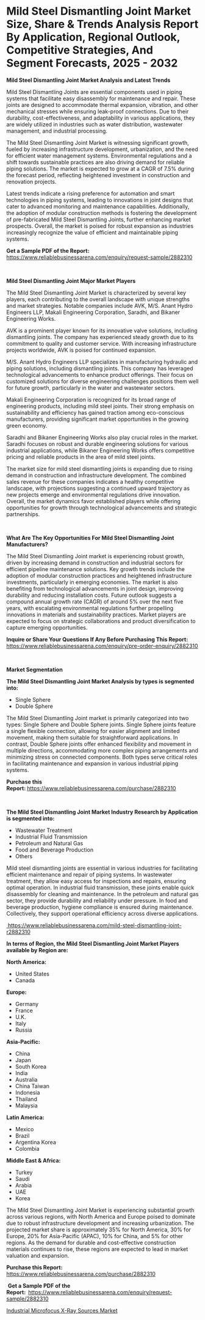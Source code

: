 <p><h1>Mild Steel Dismantling Joint Market Size, Share & Trends Analysis Report By Application, Regional Outlook, Competitive Strategies, And Segment Forecasts, 2025 - 2032</h1></p><p><strong>Mild Steel Dismantling Joint Market Analysis and Latest Trends</strong></p>
<p><p>Mild Steel Dismantling Joints are essential components used in piping systems that facilitate easy disassembly for maintenance and repair. These joints are designed to accommodate thermal expansion, vibration, and other mechanical stresses while ensuring leak-proof connections. Due to their durability, cost-effectiveness, and adaptability in various applications, they are widely utilized in industries such as water distribution, wastewater management, and industrial processing.</p><p>The Mild Steel Dismantling Joint Market is witnessing significant growth, fueled by increasing infrastructure development, urbanization, and the need for efficient water management systems. Environmental regulations and a shift towards sustainable practices are also driving demand for reliable piping solutions. The market is expected to grow at a CAGR of 7.5% during the forecast period, reflecting heightened investment in construction and renovation projects.</p><p>Latest trends indicate a rising preference for automation and smart technologies in piping systems, leading to innovations in joint designs that cater to advanced monitoring and maintenance capabilities. Additionally, the adoption of modular construction methods is fostering the development of pre-fabricated Mild Steel Dismantling Joints, further enhancing market prospects. Overall, the market is poised for robust expansion as industries increasingly recognize the value of efficient and maintainable piping systems.</p></p>
<p><strong>Get a Sample PDF of the Report:&nbsp;</strong> <a href="https://www.reliablebusinessarena.com/enquiry/request-sample/2882310?utm_campaign=3198&utm_medium=2&utm_source=Github&utm_content=ia&utm_term=13032025&utm_id=mild-steel-dismantling-joint">https://www.reliablebusinessarena.com/enquiry/request-sample/2882310</a></p>
<p>&nbsp;</p>
<p><strong>Mild Steel Dismantling Joint Major Market Players</strong></p>
<p><p>The Mild Steel Dismantling Joint Market is characterized by several key players, each contributing to the overall landscape with unique strengths and market strategies. Notable companies include AVK, M/S. Anant Hydro Engineers LLP, Makali Engineering Corporation, Saradhi, and Bikaner Engineering Works.</p><p>AVK is a prominent player known for its innovative valve solutions, including dismantling joints. The company has experienced steady growth due to its commitment to quality and customer service. With increasing infrastructure projects worldwide, AVK is poised for continued expansion.</p><p>M/S. Anant Hydro Engineers LLP specializes in manufacturing hydraulic and piping solutions, including dismantling joints. This company has leveraged technological advancements to enhance product offerings. Their focus on customized solutions for diverse engineering challenges positions them well for future growth, particularly in the water and wastewater sectors.</p><p>Makali Engineering Corporation is recognized for its broad range of engineering products, including mild steel joints. Their strong emphasis on sustainability and efficiency has gained traction among eco-conscious manufacturers, providing significant market opportunities in the growing green economy.</p><p>Saradhi and Bikaner Engineering Works also play crucial roles in the market. Saradhi focuses on robust and durable engineering solutions for various industrial applications, while Bikaner Engineering Works offers competitive pricing and reliable products in the area of mild steel joints.</p><p>The market size for mild steel dismantling joints is expanding due to rising demand in construction and infrastructure development. The combined sales revenue for these companies indicates a healthy competitive landscape, with projections suggesting a continued upward trajectory as new projects emerge and environmental regulations drive innovation. Overall, the market dynamics favor established players while offering opportunities for growth through technological advancements and strategic partnerships.</p></p>
<p>&nbsp;</p>
<p><strong>What Are The Key Opportunities For Mild Steel Dismantling Joint Manufacturers?</strong></p>
<p><p>The Mild Steel Dismantling Joint market is experiencing robust growth, driven by increasing demand in construction and industrial sectors for efficient pipeline maintenance solutions. Key growth trends include the adoption of modular construction practices and heightened infrastructure investments, particularly in emerging economies. The market is also benefiting from technological advancements in joint design, improving durability and reducing installation costs. Future outlook suggests a compound annual growth rate (CAGR) of around 5% over the next five years, with escalating environmental regulations further propelling innovations in materials and sustainability practices. Market players are expected to focus on strategic collaborations and product diversification to capture emerging opportunities.</p></p>
<p><strong>Inquire or Share Your Questions If Any Before Purchasing This Report:</strong> <a href="https://www.reliablebusinessarena.com/enquiry/pre-order-enquiry/2882310?utm_campaign=3198&utm_medium=2&utm_source=Github&utm_content=ia&utm_term=13032025&utm_id=mild-steel-dismantling-joint">https://www.reliablebusinessarena.com/enquiry/pre-order-enquiry/2882310</a></p>
<p>&nbsp;</p>
<p><strong>Market Segmentation</strong></p>
<p><strong>The Mild Steel Dismantling Joint Market Analysis by types is segmented into:</strong></p>
<p><ul><li>Single Sphere</li><li>Double Sphere</li></ul></p>
<p><p>The Mild Steel Dismantling Joint market is primarily categorized into two types: Single Sphere and Double Sphere joints. Single Sphere joints feature a single flexible connection, allowing for easier alignment and limited movement, making them suitable for straightforward applications. In contrast, Double Sphere joints offer enhanced flexibility and movement in multiple directions, accommodating more complex piping arrangements and minimizing stress on connected components. Both types serve critical roles in facilitating maintenance and expansion in various industrial piping systems.</p></p>
<p><strong>Purchase this Report:&nbsp;</strong><a href="https://www.reliablebusinessarena.com/purchase/2882310?utm_campaign=3198&utm_medium=2&utm_source=Github&utm_content=ia&utm_term=13032025&utm_id=mild-steel-dismantling-joint">https://www.reliablebusinessarena.com/purchase/2882310</a></p>
<p>&nbsp;</p>
<p><strong>The Mild Steel Dismantling Joint Market Industry Research by Application is segmented into:</strong></p>
<p><ul><li>Wastewater Treatment</li><li>Industrial Fluid Transmission</li><li>Petroleum and Natural Gas</li><li>Food and Beverage Production</li><li>Others</li></ul></p>
<p><p>Mild steel dismantling joints are essential in various industries for facilitating efficient maintenance and repair of piping systems. In wastewater treatment, they allow easy access for inspections and repairs, ensuring optimal operation. In industrial fluid transmission, these joints enable quick disassembly for cleaning and maintenance. In the petroleum and natural gas sector, they provide durability and reliability under pressure. In food and beverage production, hygiene compliance is ensured during maintenance. Collectively, they support operational efficiency across diverse applications.</p></p>
<p><a href="https://www.reliablebusinessarena.com/mild-steel-dismantling-joint-r2882310?utm_campaign=3198&utm_medium=2&utm_source=Github&utm_content=ia&utm_term=13032025&utm_id=mild-steel-dismantling-joint">&nbsp;https://www.reliablebusinessarena.com/mild-steel-dismantling-joint-r2882310</a></p>
<p><strong>In terms of Region, the Mild Steel Dismantling Joint Market Players available by Region are:</strong></p>
<p>
    <p> <strong> North America: </strong>
        <ul>
            <li>United States</li>
            <li>Canada</li>
        </ul>
        </p> 
    <p> <strong> Europe: </strong>
        <ul>
            <li>Germany</li>
            <li>France</li>
            <li>U.K.</li>
            <li>Italy</li>
            <li>Russia</li>
        </ul>
        </p> 
    <p> <strong> Asia-Pacific: </strong>
        <ul>
            <li>China</li>
            <li>Japan</li>
            <li>South Korea</li>
            <li>India</li>
            <li>Australia</li>
            <li>China Taiwan</li>
            <li>Indonesia</li>
            <li>Thailand</li>
            <li>Malaysia</li>
        </ul>
        </p> 
    <p> <strong> Latin America: </strong>
        <ul>
            <li>Mexico</li>
            <li>Brazil</li>
            <li>Argentina Korea</li>
            <li>Colombia</li>
        </ul>
        </p> 
    <p> <strong> Middle East & Africa: </strong>
        <ul>
            <li>Turkey</li>
            <li>Saudi</li>
            <li>Arabia</li>
            <li>UAE</li>
            <li>Korea</li>
        </ul>
    </p>
    </p>
<p><p>The Mild Steel Dismantling Joint Market is experiencing substantial growth across various regions, with North America and Europe poised to dominate due to robust infrastructure development and increasing urbanization. The projected market share is approximately 35% for North America, 30% for Europe, 20% for Asia-Pacific (APAC), 10% for China, and 5% for other regions. As the demand for durable and cost-effective construction materials continues to rise, these regions are expected to lead in market valuation and expansion.</p></p>
<p><strong>Purchase this Report: </strong><a href="https://www.reliablebusinessarena.com/purchase/2882310?utm_campaign=3198&utm_medium=2&utm_source=Github&utm_content=ia&utm_term=13032025&utm_id=mild-steel-dismantling-joint">https://www.reliablebusinessarena.com/purchase/2882310</a></p>
<p>&nbsp;<strong>Get a Sample PDF of the Report:&nbsp;&nbsp;</strong><a href="https://www.reliablebusinessarena.com/enquiry/request-sample/2882310?utm_campaign=3198&utm_medium=2&utm_source=Github&utm_content=ia&utm_term=13032025&utm_id=mild-steel-dismantling-joint">https://www.reliablebusinessarena.com/enquiry/request-sample/2882310</a></p>
<p><strong></strong></p>
<p><p><a href="https://github.com/lalolatiot/Market-Research-Report-List-1/blob/main/industrial-microfocus-x-ray-sources-market.md?utm_campaign=3198&utm_medium=2&utm_source=Github&utm_content=ia&utm_term=13032025&utm_id=mild-steel-dismantling-joint">Industrial Microfocus X-Ray Sources Market</a></p></p>